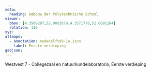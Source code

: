```yaml
---
meta: 
  heading: Gebouw der Polytechnische School
viewer:
  bbox: [4.3569207,52.0083679,4.3571778,52.0091264]
  rotation: 120
xyz:
allmaps: 
  - annotation: oudedelft89-1e.json
    label: Eerste verdieping
geojson:
---
```

Westvest 7 - Collegezaal en natuurkundelaboratoria, Eerste verdieping
